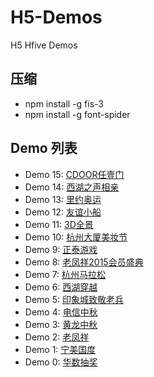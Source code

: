 # H5-Demos
H5 Hfive Demos

## 压缩
* npm install -g fis-3
* npm install -g font-spider

## Demo 列表
* Demo 15: [CDOOR任壹门](http://jump.word1k.com/cdoor/index.html)
* Demo 14: [西湖之声相亲](http://jump.word1k.com/hfive56/index.html)
* Demo 13: [里约奥运](http://jump.word1k.com/sport/index.html)
* Demo 12: [友谊小船](http://jump.word1k.com/hf54/index.html)
* Demo 11: [3D全景](http://jump.word1k.com/fullview/index.html)
* Demo 10: [杭州大厦美妆节](http://jump.word1k.com/hzds/index2.html)
* Demo 9: [正泰游戏](http://www.hydeze.com/s/zt/index.html)
* Demo 8: [老凤祥2015会员盛典](http://www.hydeze.com/s/lfx2/index.html)
* Demo 7: [杭州马拉松](http://www.hydeze.com/s/marathon/index.html)
* Demo 6: [西湖穿越](http://www.hydeze.com/s/cross/index.html)
* Demo 5: [印象城致敬老兵](http://www.hydeze.com/s/soldier/index.html)
* Demo 4: [电信中秋](http://www.hydeze.com/s/mid_autumn2/index.html)
* Demo 3: [黄龙中秋](http://www.hydeze.com/s/mid_autumn/index.html)
* Demo 2: [老凤祥](http://www.hydeze.com/s/phoenix/index.html)
* Demo 1: [宁美国度](http://www.hydeze.com/s/ningmei/index.html)
* Demo 0: [华数抽奖](http://www.hydeze.com/s/huashu/index.html)


